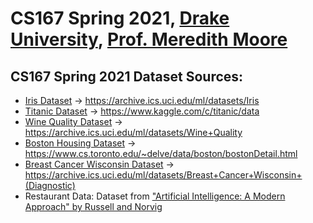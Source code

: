 # CS167 Spring 2021, [Drake University](https://www.drake.edu/), [Prof. Meredith Moore](https://github.com/merriekay)

## CS167 Spring 2021 Dataset Sources:

- [Iris Dataset](https://archive.ics.uci.edu/ml/datasets/Iris) -> https://archive.ics.uci.edu/ml/datasets/Iris
- [Titanic Dataset](https://www.kaggle.com/c/titanic/data) -> https://www.kaggle.com/c/titanic/data
- [Wine Quality Dataset](https://archive.ics.uci.edu/ml/datasets/Wine+Quality) -> https://archive.ics.uci.edu/ml/datasets/Wine+Quality
- [Boston Housing Dataset](https://www.cs.toronto.edu/~delve/data/boston/bostonDetail.html) -> https://www.cs.toronto.edu/~delve/data/boston/bostonDetail.html
- [Breast Cancer Wisconsin Dataset](https://archive.ics.uci.edu/ml/datasets/Breast+Cancer+Wisconsin+(Diagnostic)) -> https://archive.ics.uci.edu/ml/datasets/Breast+Cancer+Wisconsin+(Diagnostic)
- Restaurant Data: Dataset from ["Artificial Intelligence: A Modern Approach" by Russell and Norvig](https://www.amazon.com/Artificial-Intelligence-Approach-Stuart-Russell/dp/9332543518)
